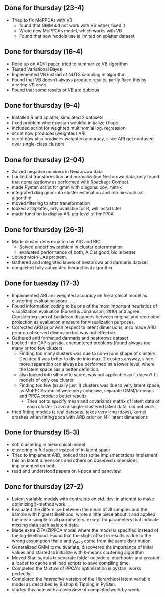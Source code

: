 ## Done for thursday (23-4)

- Tried to fix MoPPCAs with VB
	- found that GMM did not work with VB either, fixed it
	- Wrote new MoPPCAs model, which works with VB
	- Found that new models use is limited on splatter dataset


## Done for thursday (16-4)

- Read up on ADVI paper, tried to summarize VB algorithm
- Tested Variational Bayes
- Implemented VB instead of NUTS sampling in algorithm
- Found that VB doesn't always produce results, partly fixed this by altering VB code
- Found that some results of VB are dubious


## Done for thursday (9-4)

- Installed R and splatter, simulated 2 datasets
- fixed problem where pystan wouldnt initialize i hope
- included script for weighted multinomial log. regression
- script now produces (weighted) ARI
- script now also produces weighted accuracy, since ARI got confused over single-class clusters


## Done for thursday (2-04)

- Solved negative numbers in Nestorowa data
- Looked at transformation and normalization Nestorowa data, only found 
that nomalizationw as performed with Rpackage Combat.
- made Pystan script for gmm with diagonal cov. matrix
- integrated diag gmm into cluster estimation and into hierarchical algorithm
- moved filtering to after transformation
- looked at Splatter, only available for R, will install later
- made function to display ARI per level of hmPPCA


## Done for thursday (26-3)

- Made cluster determination by AIC and BIC
	- Solved underflow problem in cluster determination
	- evaluated performance of both, AIC is good, bic is better
- Solved MoPPCAs problem.
- Gathered and integrated labels of nestorowa and darmaris dataset
- completed fully automated hierarchical algorithm

## Done for tuesday (17-3)

- Implemented ARI and weighted accuracy on hierarchical model as 
clustering evaluation score
- Found information coding to be one of the most important heuristics of 
visualization evaluation (Forsell & Johansson, 2010) and agree. 
Considering sum of Euclidean distances between original and recreated 
projection as evaluation measure for visualization purposes.
- Corrected ARD prior with respect to latent dimensions, also made ARD 
prior on observed dimension but was not effective.
- Gathered and formatted darmaris and nestorowa dataset
- Looked into GAP-statistic, encountered problems (found always too many 
or too few clusters.
	- Finding too many clusters was due to non-round shape of 
clusters. Decided it was better to divide into max. 2 clusters anyway, 
since more separation can always be performed on a lower level, where 
the latent space has a better definition.
	- also looked into silhouette score, was not applicable as it 
doesn't fit models of only one cluster.
	- Finding too few (usually just 1) clusters was due to very latent space, as MoPPCAs-model were very 
cohesive, 
separate GMM/k-means and PPCA produce better results.
		- Tried not to specify mean and covariance matrix of 
latent data of each cluster to avoid single-clustered latent data, did 
not work.
- tried fitting models to real datasets, takes very long (days), kernel 
crashes when fitting ppca with ARD prior on N-1 latent dimensions

## Done for thursday (5-3)

- soft clustering in hierarchical model
- clustering in full space instead of in latent space
- Tried to implement ARD, noticed that some implementations implement 
this on latent dimensions and others on observed dimensions, implemented 
on both.
- read and understood papers on i-ppca and panoview.

## Done for thursday (27-2)

- Latent variable models with contraints on std. dev. in attempt to make 
optimizing()-method work.
- Evaluated the difference between the mean of all samples and the 
sample with highest likelihood, wrote a little piece about it and 
applied the mean sample to all parrameters, except for parameters that 
indicate missing data such as latent data.
- Made extra ZIFA/ZIPPCA model where the model is specified instead of 
the log-likelihood. Found that the slight offset in results is due to 
the wrong assumption that x and y<sub>y!=0</sub> come from the 
same 
dsitribution.
- Generalized GMM to multivariate, discovered the importance of inital 
values  and started to initialize with k-means 
clustering algorithm
- Moved Stan scripts to separate folder outside of ntoebooks and created 
a 
loader to cache and load scripts to save compiling time.
- Completed the Mixture of PPCA's optimization in pystan, works 
perfectly.
- Completed the *interactive* version of the Hierarchical latent 
variable model as described by Bishop & Tipping in PyStan.
- started this note with an overview of completed work by week.
